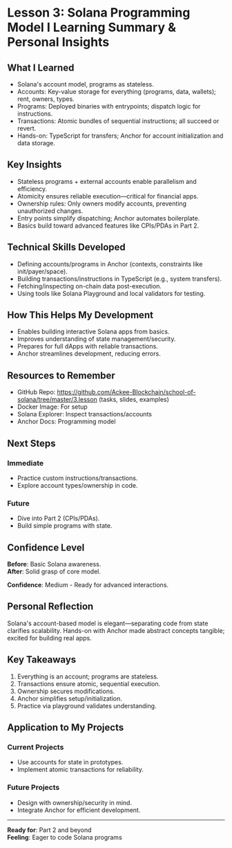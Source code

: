 # Lesson 3: Solana Programming Model I Learning Summary & Personal Insights

## What I Learned
- Solana's account model, programs as stateless.
- Accounts: Key-value storage for everything (programs, data, wallets); rent, owners, types.
- Programs: Deployed binaries with entrypoints; dispatch logic for instructions.
- Transactions: Atomic bundles of sequential instructions; all succeed or revert.
- Hands-on: TypeScript for transfers; Anchor for account initialization and data storage.

## Key Insights
- Stateless programs + external accounts enable parallelism and efficiency.
- Atomicity ensures reliable execution—critical for financial apps.
- Ownership rules: Only owners modify accounts, preventing unauthorized changes.
- Entry points simplify dispatching; Anchor automates boilerplate.
- Basics build toward advanced features like CPIs/PDAs in Part 2.

## Technical Skills Developed
- Defining accounts/programs in Anchor (contexts, constraints like init/payer/space).
- Building transactions/instructions in TypeScript (e.g., system transfers).
- Fetching/inspecting on-chain data post-execution.
- Using tools like Solana Playground and local validators for testing.

## How This Helps My Development
- Enables building interactive Solana apps from basics.
- Improves understanding of state management/security.
- Prepares for full dApps with reliable transactions.
- Anchor streamlines development, reducing errors.

## Resources to Remember
- GitHub Repo: https://github.com/Ackee-Blockchain/school-of-solana/tree/master/3.lesson (tasks, slides, examples)
- Docker Image: For setup
- Solana Explorer: Inspect transactions/accounts
- Anchor Docs: Programming model

## Next Steps
### **Immediate**
- Practice custom instructions/transactions.
- Explore account types/ownership in code.

### **Future**
- Dive into Part 2 (CPIs/PDAs).
- Build simple programs with state.

## Confidence Level
**Before**: Basic Solana awareness.  
**After**: Solid grasp of core model.

**Confidence**: Medium - Ready for advanced interactions.

## Personal Reflection
Solana's account-based model is elegant—separating code from state clarifies scalability. Hands-on with Anchor made abstract concepts tangible; excited for building real apps.

## Key Takeaways
1. Everything is an account; programs are stateless.
2. Transactions ensure atomic, sequential execution.
3. Ownership secures modifications.
4. Anchor simplifies setup/initialization.
5. Practice via playground validates understanding.

## Application to My Projects
### **Current Projects**
- Use accounts for state in prototypes.
- Implement atomic transactions for reliability.

### **Future Projects**
- Design with ownership/security in mind.
- Integrate Anchor for efficient development.

---
**Ready for**: Part 2 and beyond  
**Feeling**: Eager to code Solana programs
